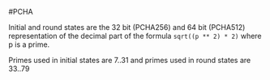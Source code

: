 #PCHA

Initial and round states are the 32 bit (PCHA256) and 64 bit (PCHA512) representation of the decimal part of the formula `sqrt((p ** 2) * 2)` where p is a prime.

Primes used in initial states are 7..31 and primes used in round states are 33..79

